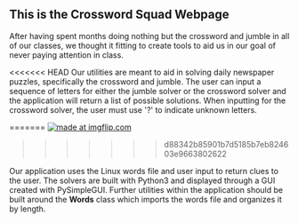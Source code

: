 ## This is the Crossword Squad Webpage

After having spent months doing nothing but the crossword and jumble in all of our classes, we thought it fitting to create tools to aid us in our goal of never paying attention in class.


<<<<<<< HEAD
Our utilities are meant to aid in solving daily newspaper puzzles, specifically the crossword and jumble. The user can input a sequence of letters for either the jumble solver or the crossword solver and the application will return a list of possible solutions. When inputting for the crossword solver, the user must use '?' to indicate unknown letters. 

=======
<a href="https://imgflip.com/gif/30jd0v"><img src="https://i.imgflip.com/30jd0v.gif" title="made at imgflip.com"/></a>
>>>>>>> d88342b85901b7d5185b7eb824603e9663802622

Our application uses the Linux words file and user input to return clues to the user. The solvers are built with Python3 and displayed through a GUI created with PySimpleGUI. Further utilities within the application should be built around the **Words** class which imports the words file and organizes it by length.
